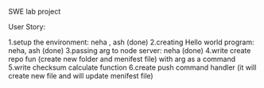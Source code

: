 SWE
lab project

User Story:

1.setup the environment: neha , ash (done)
2.creating Hello world program: neha, ash (done)
3.passing arg to node server: neha (done)
4.write create repo fun (create new folder and menifest file) with arg as a command
5.write checksum calculate function
6.create push command handler (it will create new file and will update menifest file)